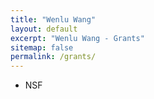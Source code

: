 ```yaml
---
title: "Wenlu Wang" 
layout: default
excerpt: "Wenlu Wang - Grants"
sitemap: false
permalink: /grants/
---
```



- NSF
